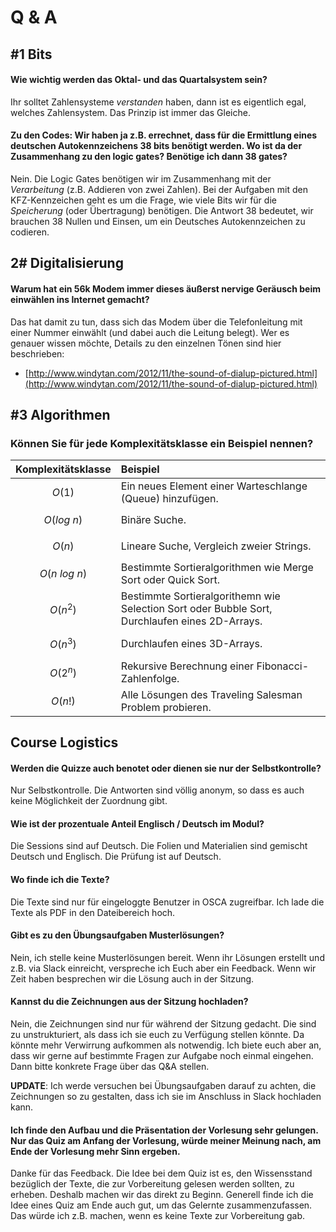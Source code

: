 # Q & A

## \#1 Bits

#### Wie wichtig werden das Oktal- und das Quartalsystem sein?

Ihr solltet Zahlensysteme _verstanden_ haben, dann ist es eigentlich egal, welches Zahlensystem. Das Prinzip ist immer das Gleiche.

#### Zu den Codes: Wir haben ja z.B. errechnet, dass für die Ermittlung eines deutschen Autokennzeichens 38 bits benötigt werden. Wo ist da der Zusammenhang zu den logic gates? Benötige ich dann 38 gates?

Nein. Die Logic Gates benötigen wir im Zusammenhang mit der _Verarbeitung_ \(z.B. Addieren von zwei Zahlen\). Bei der Aufgaben mit den KFZ-Kennzeichen geht es um die Frage, wie viele Bits wir für die _Speicherung_ \(oder Übertragung\) benötigen. Die Antwort 38 bedeutet, wir brauchen 38 Nullen und Einsen, um ein Deutsches Autokennzeichen zu codieren.

## 2\# Digitalisierung

#### Warum hat ein 56k Modem immer dieses äußerst nervige Geräusch beim einwählen ins Internet gemacht?

Das hat damit zu tun, dass sich das Modem über die Telefonleitung mit einer Nummer einwählt \(und dabei auch die Leitung belegt\). Wer es genauer wissen möchte, Details zu den einzelnen Tönen sind hier beschrieben:

* [http://www.windytan.com/2012/11/the-sound-of-dialup-pictured.html](http://www.windytan.com/2012/11/the-sound-of-dialup-pictured.html)

## \#3 Algorithmen

### Können Sie für jede Komplexitätsklasse ein Beispiel nennen?

| Komplexitätsklasse | Beispiel |
| :--- | :--- |
| $$O(1)$$  | Ein neues Element einer Warteschlange \(Queue\) hinzufügen. |
| $$O(log~n)$$  | Binäre Suche. |
| $$O(n)$$  | Lineare Suche, Vergleich zweier Strings. |
| $$O(n~log~n)$$  | Bestimmte Sortieralgorithmen wie Merge Sort oder Quick Sort. |
| $$O(n^2)$$  | Bestimmte Sortieralgorithemn wie Selection Sort oder Bubble Sort, Durchlaufen eines 2D-Arrays. |
| $$O(n^3)$$  | Durchlaufen eines 3D-Arrays. |
| $$O(2^n)$$  | Rekursive Berechnung einer Fibonacci-Zahlenfolge. |
| $$O(n!)$$  | Alle Lösungen des Traveling Salesman Problem probieren. |

## Course Logistics

#### Werden die Quizze auch benotet oder dienen sie nur der Selbstkontrolle?

Nur Selbstkontrolle. Die Antworten sind völlig anonym, so dass es auch keine Möglichkeit der Zuordnung gibt.

#### Wie ist der prozentuale Anteil Englisch / Deutsch im Modul?

Die Sessions sind auf Deutsch. Die Folien und Materialien sind gemischt Deutsch und Englisch. Die Prüfung ist auf Deutsch.

#### Wo finde ich die Texte?

Die Texte sind nur für eingeloggte Benutzer in OSCA zugreifbar. Ich lade die Texte als PDF in den Dateibereich hoch.

#### Gibt es zu den Übungsaufgaben Musterlösungen?

Nein, ich stelle keine Musterlösungen bereit. Wenn ihr Lösungen erstellt und z.B. via Slack einreicht, verspreche ich Euch aber ein Feedback. Wenn wir Zeit haben besprechen wir die Lösung auch in der Sitzung.

#### Kannst du die Zeichnungen aus der Sitzung hochladen?

Nein, die Zeichnungen sind nur für während der Sitzung gedacht. Die sind zu unstrukturiert, als dass ich sie euch zu Verfügung stellen könnte. Da könnte mehr Verwirrung aufkommen als notwendig. Ich biete euch aber an, dass wir gerne auf bestimmte Fragen zur Aufgabe noch einmal eingehen. Dann bitte konkrete Frage über das Q&A stellen.

**UPDATE**: Ich werde versuchen bei Übungsaufgaben darauf zu achten, die Zeichnungen so zu gestalten, dass ich sie im Anschluss in Slack hochladen kann.

#### Ich finde den Aufbau und die Präsentation der Vorlesung sehr gelungen. Nur das Quiz am Anfang der Vorlesung, würde meiner Meinung nach, am Ende der Vorlesung mehr Sinn ergeben.

Danke für das Feedback. Die Idee bei dem Quiz ist es, den Wissensstand bezüglich der Texte, die zur Vorbereitung gelesen werden sollten, zu erheben. Deshalb machen wir das direkt zu Beginn. Generell finde ich die Idee eines Quiz am Ende auch gut, um das Gelernte zusammenzufassen. Das würde ich z.B. machen, wenn es keine Texte zur Vorbereitung gab.

